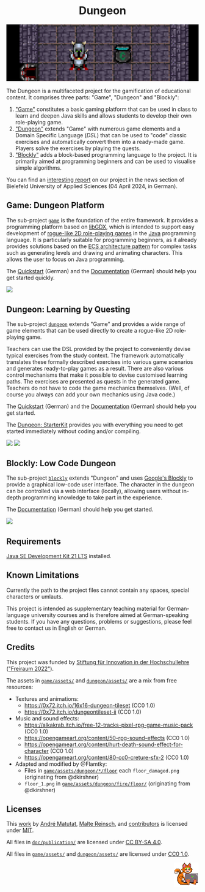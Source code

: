 
<!-- pandoc -s -f markdown -t markdown --columns=94 --reference-links=true README.md -->

<h1 align="center">Dungeon</h1>
<p align="center"><img src="https://github.com/Dungeon-CampusMinden/Dungeon/blob/master/doc/img/banner.png?raw=true" alt="Banner"></p>

The Dungeon is a multifaceted project for the gamification of educational content. It
comprises three parts: "Game", "Dungeon" and "Blockly":

1.  ["Game"] constitutes a basic gaming platform that can be used in class to learn and deepen
    Java skills and allows students to develop their own role-playing game.
2.  ["Dungeon"] extends "Game" with numerous game elements and a Domain Specific Language
    (*DSL*) that can be used to "code" classic exercises and automatically convert them into a
    ready-made game. Players solve the exercises by playing the quests.
3.  ["Blockly"] adds a block-based programming language to the project. It is primarily aimed
    at programming beginners and can be used to visualise simple algorithms.

You can find an [interesting report] on our project in the news section of Bielefeld
University of Applied Sciences (04 April 2024, in German).

## Game: Dungeon Platform

The sub-project [`game`] is the foundation of the entire framework. It provides a programming
platform based on [libGDX], which is intended to support easy development of [rogue-like 2D
role-playing games] in the [Java] programming language. It is particularly suitable for
programming beginners, as it already provides solutions based on the [ECS architecture
pattern] for complex tasks such as generating levels and drawing and animating characters.
This allows the user to focus on Java programming.

The [Quickstart] (German) and the [Documentation] (German) should help you get started
quickly.

![][1]

## Dungeon: Learning by Questing

The sub-project [`dungeon`] extends "Game" and provides a wide range of game elements that can
be used directly to create a rogue-like 2D role-playing game.

Teachers can use the DSL provided by the project to conveniently devise typical exercises from
the study context. The framework automatically translates these formally described exercises
into various game scenarios and generates ready-to-play games as a result. There are also
various control mechanisms that make it possible to devise customised learning paths. The
exercises are presented as quests in the generated game. Teachers do not have to code the game
mechanics themselves. (Well, of course you always can add your own mechanics using Java code.)

The [Quickstart][2] (German) and the [Documentation][3] (German) should help you get started.

The [Dungeon: StarterKit] provides you with everything you need to get started immediately
without coding and/or compiling.

![][4] ![][5]

## Blockly: Low Code Dungeon

The sub-project [`blockly`] extends "Dungeon" and uses [Google's Blockly] to provide a
graphical low-code user interface. The character in the dungeon can be controlled via a web
interface (locally), allowing users without in-depth programming knowledge to take part in the
experience.

The [Documentation][6] (German) should help you get started.

![][7]

## Requirements

[Java SE Development Kit 21 LTS] installed.

## Known Limitations

Currently the path to the project files cannot contain any spaces, special characters or
umlauts.

This project is intended as supplementary teaching material for German-language university
courses and is therefore aimed at German-speaking students. If you have any questions,
problems or suggestions, please feel free to contact us in English or German.

## Credits

This project was funded by [Stiftung für Innovation in der Hochschullehre] (["Freiraum
2022"]).

The assets in [`game/assets/`](game/assets/) and [`dungeon/assets/`](dungeon/assets/) are a mix from free resources:

-   Textures and animations:
    -   https://0x72.itch.io/16x16-dungeon-tileset (CC0 1.0)
    -   https://0x72.itch.io/dungeontileset-ii (CC0 1.0)
-   Music and sound effects:
    -   https://alkakrab.itch.io/free-12-tracks-pixel-rpg-game-music-pack (CC0 1.0)
    -   https://opengameart.org/content/50-rpg-sound-effects (CC0 1.0)
    -   https://opengameart.org/content/hurt-death-sound-effect-for-character (CC0 1.0)
    -   https://opengameart.org/content/80-cc0-creture-sfx-2 (CC0 1.0)
-   Adapted and modified by @Flamtky:
    -   Files in [`game/assets/dungeon/*/floor`](game/assets/dungeon/) each `floor_damaged.png` (originating from @dkirshner)
    -   `floor_1.png` in [`game/assets/dungeon/fire/floor/`](`game/assets/dungeon/fire/floor/floor_1.png`) (originating from @dkirshner)

## Licenses

This [work] by [André Matutat], [Malte Reinsch], and [contributors] is licensed under [MIT].

All files in [`doc/publication/`] are licensed under [CC BY-SA 4.0].

All files in [`game/assets/`](game/assets/) and [`dungeon/assets/`](dungeon/assets/) are licensed under [CC0 1.0].

<p align="right"><img src="https://github.com/Dungeon-CampusMinden/Dungeon/blob/master/doc/img/logo/cat_logo_64x64.png?raw=true" alt="Banner"></p>

["Game"]: #game-dungeon-platform
["Dungeon"]: #dungeon-learning-by-questing
["Blockly"]: #blockly-low-code-dungeon
[interesting report]: https://www.hsbi.de/presse/pressemitteilungen/informatik-studierende-am-campus-minden-entwickeln-2d-rollenspiel-zum-lehren-und-lernen
[`game`]: game
[libGDX]: https://github.com/libgdx/libgdx
[rogue-like 2D role-playing games]: https://en.wikipedia.org/wiki/Roguelike
[Java]: https://jdk.java.net/
[ECS architecture pattern]: https://en.wikipedia.org/wiki/Entity_component_system
[Quickstart]: game/doc/quickstart.md
[Documentation]: game/doc/
[1]: game/doc/img/monster.gif
[`dungeon`]: dungeon
[2]: dungeon/doc/quickstart.md
[3]: dungeon/doc/
[Dungeon: StarterKit]: https://github.com/Dungeon-CampusMinden/Dungeon-StarterKit
[4]: dungeon/doc/dsl/img/quickstart_select_config_level.png
[5]: dungeon/doc/dsl/img/quickstart_answer_menu.png
[`blockly`]: blockly
[Google's Blockly]: https://github.com/google/blockly
[6]: blockly/doc/
[7]: blockly/doc/img/examples/komplexes_beispiel.png
[Java SE Development Kit 21 LTS]: https://jdk.java.net/21/
[Stiftung für Innovation in der Hochschullehre]: https://stiftung-hochschullehre.de
["Freiraum 2022"]: https://stiftung-hochschullehre.de/foerderung/freiraum2022/
[`game/assets/`]: game/assets/
[`dungeon/assets/`]: dungeon/assets/
[work]: https://github.com/Dungeon-CampusMinden/Dungeon
[André Matutat]: https://github.com/AMatutat
[Malte Reinsch]: https://github.com/malt-r
[contributors]: https://github.com/Dungeon-CampusMinden/Dungeon/graphs/contributors
[MIT]: LICENSE.md
[`doc/publication/`]: doc/publication/
[CC BY-SA 4.0]: LICENSE-PAPER.md
[CC0 1.0]: LICENSE-ASSETS.md
